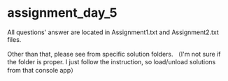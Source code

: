 # assignment_day_5


All questions' answer are located in Assignment1.txt and Assignment2.txt files.

Other than that, please see from specific solution folders.
（I'm not sure if the folder is proper. I just follow the instruction, so load/unload solutions from that console app）